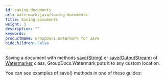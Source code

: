 ```yaml
---
id: saving-documents
url: watermark/java/saving-documents
title: Saving documents
weight: 3
description: ""
keywords: 
productName: GroupDocs.Watermark for Java
hideChildren: False
---
```

Saving a document with methods [save(String)](https://reference.groupdocs.com/watermark/java/com.groupdocs.watermark/Watermarker#save(java.lang.String)) or [save(OutputStream)](https://reference.groupdocs.com/watermark/java/com.groupdocs.watermark/Watermarker#save(java.io.OutputStream)) of [Watermarker](https://reference.groupdocs.com/watermark/java/com.groupdocs.watermark/Watermarker) *c*lass, GroupDocs.Watermark puts it to any custom location.

You can see examples of save() methods in one of these guides:

